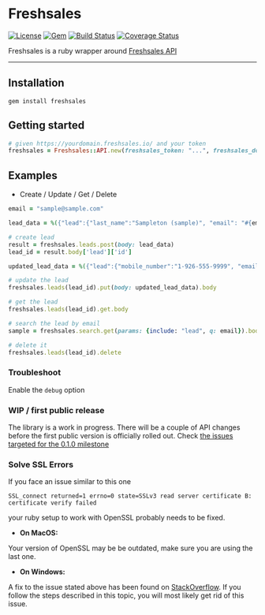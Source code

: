 # Freshsales

[![License](https://img.shields.io/badge/license-MIT-green.svg?style=flat)](https://github.com/DragonBox/freshsales/blob/master/LICENSE)
[![Gem](https://img.shields.io/gem/v/freshsales.svg?style=flat)](https://rubygems.org/gems/freshsales)
[![Build Status](https://img.shields.io/circleci/project/DragonBox/freshsales/master.svg?style=flat)](https://circleci.com/gh/DragonBox/freshsales)
[![Coverage Status](https://coveralls.io/repos/github/DragonBox/freshsales/badge.svg?branch=master)](https://coveralls.io/github/DragonBox/freshsales?branch=master)

Freshsales is a ruby wrapper around [Freshsales API](https://www.freshsales.io/api/)

---

## Installation

```shell
gem install freshsales
```

## Getting started

```ruby
# given https://yourdomain.freshsales.io/ and your token
freshsales = Freshsales::API.new(freshsales_token: "...", freshsales_domain: "yourdomain")
```

## Examples

* Create / Update / Get / Delete

```ruby
email = "sample@sample.com"

lead_data = %({"lead":{"last_name":"Sampleton (sample)", "email": "#{email}"}})

# create lead
result = freshsales.leads.post(body: lead_data)
lead_id = result.body['lead']['id']

updated_lead_data = %({"lead":{"mobile_number":"1-926-555-9999", "email": "#{email}"}})

# update the lead
freshsales.leads(lead_id).put(body: updated_lead_data).body

# get the lead
freshsales.leads(lead_id).get.body

# search the lead by email
sample = freshsales.search.get(params: {include: "lead", q: email}).body.first

# delete it
freshsales.leads(lead_id).delete
```

### Troubleshoot

Enable the `debug` option

### WIP / first public release

The library is a work in progress. There will be a couple of API changes before the first public version is officially rolled out. Check [the issues targeted for the 0.1.0 milestone](https://github.com/DragonBox/freshsales/issues?q=is%3Aopen+is%3Aissue+milestone%3A0.1.0)

### Solve SSL Errors

If you face an issue similar to this one

```shell
SSL_connect returned=1 errno=0 state=SSLv3 read server certificate B: certificate verify failed
```
your ruby setup to work with OpenSSL probably needs to be fixed.

 * __On MacOS:__

Your version of OpenSSL may be be outdated, make sure you are using the last one.

 * __On Windows:__

A fix to the issue stated above has been found on [StackOverflow](http://stackoverflow.com/questions/5720484/how-to-solve-certificate-verify-failed-on-windows). If you follow the steps described in this topic, you will most likely get rid of this issue.
